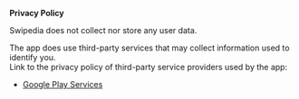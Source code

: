**Privacy Policy**

Swipedia does not collect nor store any user data.

The app does use third-party services that may collect information used to identify you.  
Link to the privacy policy of third-party service providers used by the app:
*   [Google Play Services](https://www.google.com/policies/privacy/)
